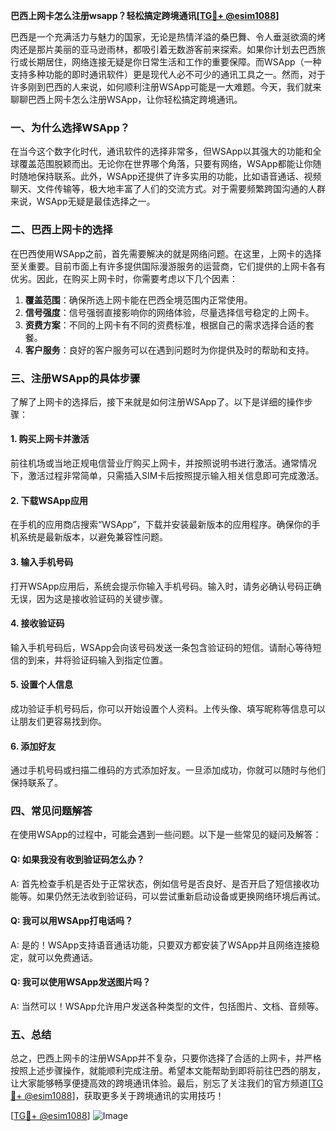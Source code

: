 **巴西上网卡怎么注册wsapp？轻松搞定跨境通讯[[TG💪+ @esim1088](https://t.me/s/esim1088)]**

巴西是一个充满活力与魅力的国家，无论是热情洋溢的桑巴舞、令人垂涎欲滴的烤肉还是那片美丽的亚马逊雨林，都吸引着无数游客前来探索。如果你计划去巴西旅行或长期居住，网络连接无疑是你日常生活和工作的重要保障。而WSApp（一种支持多种功能的即时通讯软件）更是现代人必不可少的通讯工具之一。然而，对于许多刚到巴西的人来说，如何顺利注册WSApp可能是一大难题。今天，我们就来聊聊巴西上网卡怎么注册WSApp，让你轻松搞定跨境通讯。

### 一、为什么选择WSApp？

在当今这个数字化时代，通讯软件的选择非常多，但WSApp以其强大的功能和全球覆盖范围脱颖而出。无论你在世界哪个角落，只要有网络，WSApp都能让你随时随地保持联系。此外，WSApp还提供了许多实用的功能，比如语音通话、视频聊天、文件传输等，极大地丰富了人们的交流方式。对于需要频繁跨国沟通的人群来说，WSApp无疑是最佳选择之一。

### 二、巴西上网卡的选择

在巴西使用WSApp之前，首先需要解决的就是网络问题。在这里，上网卡的选择至关重要。目前市面上有许多提供国际漫游服务的运营商，它们提供的上网卡各有优劣。因此，在购买上网卡时，你需要考虑以下几个因素：

1. **覆盖范围**：确保所选上网卡能在巴西全境范围内正常使用。
2. **信号强度**：信号强弱直接影响你的网络体验，尽量选择信号稳定的上网卡。
3. **资费方案**：不同的上网卡有不同的资费标准，根据自己的需求选择合适的套餐。
4. **客户服务**：良好的客户服务可以在遇到问题时为你提供及时的帮助和支持。

### 三、注册WSApp的具体步骤

了解了上网卡的选择后，接下来就是如何注册WSApp了。以下是详细的操作步骤：

#### 1. 购买上网卡并激活

前往机场或当地正规电信营业厅购买上网卡，并按照说明书进行激活。通常情况下，激活过程非常简单，只需插入SIM卡后按照提示输入相关信息即可完成激活。

#### 2. 下载WSApp应用

在手机的应用商店搜索“WSApp”，下载并安装最新版本的应用程序。确保你的手机系统是最新版本，以避免兼容性问题。

#### 3. 输入手机号码

打开WSApp应用后，系统会提示你输入手机号码。输入时，请务必确认号码正确无误，因为这是接收验证码的关键步骤。

#### 4. 接收验证码

输入手机号码后，WSApp会向该号码发送一条包含验证码的短信。请耐心等待短信的到来，并将验证码输入到指定位置。

#### 5. 设置个人信息

成功验证手机号码后，你可以开始设置个人资料。上传头像、填写昵称等信息可以让朋友们更容易找到你。

#### 6. 添加好友

通过手机号码或扫描二维码的方式添加好友。一旦添加成功，你就可以随时与他们保持联系了。

### 四、常见问题解答

在使用WSApp的过程中，可能会遇到一些问题。以下是一些常见的疑问及解答：

#### Q: 如果我没有收到验证码怎么办？
A: 首先检查手机是否处于正常状态，例如信号是否良好、是否开启了短信接收功能等。如果仍然无法收到验证码，可以尝试重新启动设备或更换网络环境后再试。

#### Q: 我可以用WSApp打电话吗？
A: 是的！WSApp支持语音通话功能，只要双方都安装了WSApp并且网络连接稳定，就可以免费通话。

#### Q: 我可以使用WSApp发送图片吗？
A: 当然可以！WSApp允许用户发送各种类型的文件，包括图片、文档、音频等。

### 五、总结

总之，巴西上网卡的注册WSApp并不复杂，只要你选择了合适的上网卡，并严格按照上述步骤操作，就能顺利完成注册。希望本文能帮助到即将前往巴西的朋友，让大家能够畅享便捷高效的跨境通讯体验。最后，别忘了关注我们的官方频道[[TG💪+ @esim1088](https://t.me/s/esim1088)]，获取更多关于跨境通讯的实用技巧！

[[TG💪+ @esim1088](https://t.me/s/esim1088)] ![Image](https://i.postimg.cc/4NQfJmqS/Snipaste-2025-05-13-00-14-12.png)